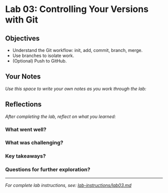 # Lab 03: Controlling Your Versions with Git

## Objectives

- Understand the Git workflow: init, add, commit, branch, merge.
- Use branches to isolate work.
- (Optional) Push to GitHub.

## Your Notes

_Use this space to write your own notes as you work through the lab:_

## Reflections

_After completing the lab, reflect on what you learned:_

### What went well?

### What was challenging?

### Key takeaways?

### Questions for further exploration?

---

_For complete lab instructions, see: [lab-instructions/lab03.md](../lab-instructions/lab03.md)_
